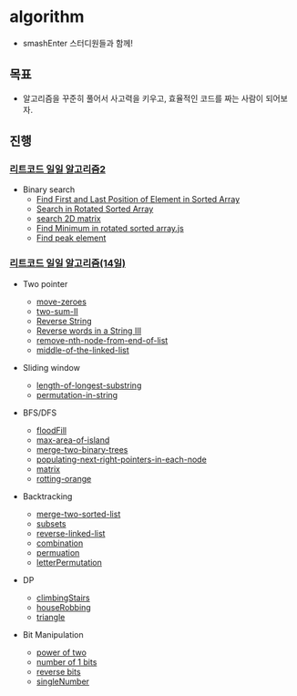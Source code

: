 # algorithm
- smashEnter 스터디원들과 함께!
## 목표
- 알고리즘을 꾸준히 풀어서 사고력을 키우고, 효율적인 코드를 짜는 사람이 되어보자.
## 진행

### [리트코드 일일 알고리즘2](https://leetcode.com/study-plan/algorithm/?progress=qyq1u0g)

- Binary search
    - [Find First and Last Position of Element in Sorted Array](binarySearch/FindFirst.js)
    - [Search in Rotated Sorted Array](binarySearch/searchInRotate.js)
    - [search 2D matrix](binarySearch/search2Dmatrix.js)
    - [Find Minimum in rotated sorted array.js](binarySearch/FindMinimuminRotatedSortedArray.js)
    - [Find peak element](binarySearch/FindPeakElement.js)


### [리트코드 일일 알고리즘(14일)](https://leetcode.com/study-plan/algorithm/?progress=ukcked6)

- Two pointer
    - [move-zeroes](twoPointer/move-zeroes.js)
    - [two-sum-II](twoPointer/two-sum-ii.js)
    - [Reverse String](twoPointer/reverseString.js)
    - [Reverse words in a String III](twoPointer/ReverseWordsInAString.js)
    - [remove-nth-node-from-end-of-list](twoPointer/removeNthNodeFromEndOfList.js)
    - [middle-of-the-linked-list](twoPointer/middleOfLinkedList.js)

- Sliding window
    - [length-of-longest-substring](slidingWindow/lengthOfLongestSubstring.js)
    - [permutation-in-string](slidingWindow/permutationInString.js)
- BFS/DFS
    - [floodFill](BFSDFS/floodFill.js)
    - [max-area-of-island](BFSDFS/maxAreaOfIsland.js)
    - [merge-two-binary-trees](BFSDFS/mergeTwoBinaryTrees.js)
    - [populating-next-right-pointers-in-each-node](BFSDFS/populatingNext.js)
    - [matrix](BFSDFS/matrix.js)
    - [rotting-orange](BFSDFS/orange.js)
- Backtracking
    - [merge-two-sorted-list](Backtracking/mergeTwoSortedLists.js)
    - [subsets](Backtracking/subsets.js)
    - [reverse-linked-list](Backtracking/reverseLinkedList.js)
    - [combination](Backtracking/combination.js)
    - [permuation](Backtracking/permutation.js)
    - [letterPermutation](Backtracking/letterPuermutation.js)
- DP
    - [climbingStairs](DP/climbingStairs.js)
    - [houseRobbing](DP/houseRobber.js)
    - [triangle](DP/triangle.js)
- Bit Manipulation
    - [power of two](bitManipulation/powerOfTwo.js)
    - [number of 1 bits](bitManipulation/powerOfTwo.js)
    - [reverse bits](bitManipulation/reverseBits.js)
    - [singleNumber](bitManipulation/singleNumber.js)
